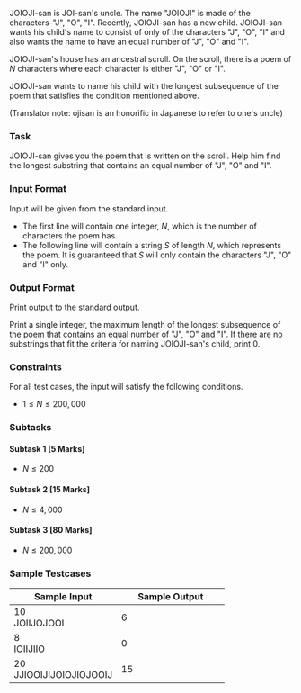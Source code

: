 JOIOJI-san is JOI-san's uncle. The name "JOIOJI" is made of the characters-"J", "O", "I". Recently, JOIOJI-san has a new child. JOIOJI-san wants his child's name to consist of only of the characters "J", "O", "I" and also wants the name to have an equal number of  "J", "O" and "I".

JOIOJI-san's house has an ancestral scroll. On the scroll, there is a poem of $N$ characters where each character is either "J", "O" or "I".

JOIOJI-san wants to name his child with the longest subsequence of the poem that satisfies the condition mentioned above.

(Translator note: ojisan is an honorific in Japanese to refer to one's uncle)
### Task

JOIOJI-san gives you the poem that is written on the scroll. Help him find the longest substring that contains an equal number of "J", "O" and "I".

### Input Format

Input will be given from the standard input.

* The first line will contain one integer, $N$, which is the number of characters the poem has.
* The following line will contain a string $S$ of length $N$, which represents the poem. It is guaranteed that $S$ will only contain the characters "J", "O" and "I" only.

### Output Format

Print output to the standard output.

Print a single integer, the maximum length of the longest subsequence of the poem that contains an equal number of "J", "O" and "I". If there are no substrings that fit the criteria for naming JOIOJI-san's child, print $0$.

### Constraints

For all test cases, the input will satisfy the following conditions.

* $1 \le N \le 200,000$

### Subtasks

#### Subtask 1 [5 Marks]

* $N \le 200$

#### Subtask 2 [15 Marks]

* $N \le 4,000$

#### Subtask 3 [80 Marks]

* $N \le 200,000$

### Sample Testcases

<table class='table table-bordered table-condensed'>
 <thead>
  <tr>
   <th>Sample Input</th>
   <th>Sample Output</th>
  </tr>
 </thead>
 <tbody>
  <tr>
   <td style="width: 50%;" class="code-font">10<br/>
JOIIJOJOOI</td>
   <td class="code-font">6</td>
  </tr>
  <tr>
   <td style="width: 50%;" class="code-font">8<br/>
IOIIJIIO
</td>
   <td class="code-font">0</td>
  </tr>
  <tr>
   <td style="width: 50%;" class="code-font">20<br/>
JJIOOIJIJOIOJIOJOOIJ</td>
   <td class="code-font">15</td>
  </tr>
 </tbody>
</table>
